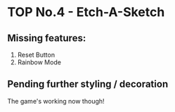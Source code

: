 # TOP No.4 - Etch-A-Sketch

## Missing features:
1. Reset Button
2. Rainbow Mode

## Pending further styling / decoration

The game's working now though!